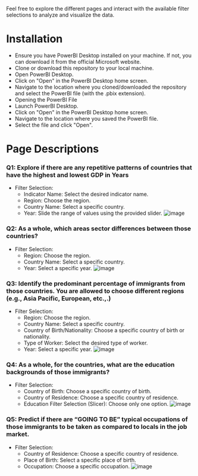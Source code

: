 Feel free to explore the different pages and interact with the available filter selections to analyze and visualize the data.
# Installation
- Ensure you have PowerBI Desktop installed on your machine. If not, you can download it from the official Microsoft website.
- Clone or download this repository to your local machine.
- Open PowerBI Desktop.
- Click on "Open" in the PowerBI Desktop home screen.
- Navigate to the location where you cloned/downloaded the repository and select the PowerBI file (with the .pbix extension).
- Opening the PowerBI File
- Launch PowerBI Desktop.
- Click on "Open" in the PowerBI Desktop home screen.
- Navigate to the location where you saved the PowerBI file.
- Select the file and click "Open".

# Page Descriptions
### Q1: Explore if there are any repetitive patterns of countries that have the highest and lowest GDP in Years
- Filter Selection:
  - Indicator Name: Select the desired indicator name.
  - Region: Choose the region.
  - Country Name: Select a specific country.
  - Year: Slide the range of values using the provided slider.
![image](https://github.com/EdmundCye/PowerBI/assets/111274518/86d46bd1-fd2c-44f6-a5aa-0d1dc56267f6)

### Q2: As a whole, which areas sector differences between those countries?
- Filter Selection:
  - Region: Choose the region.
  - Country Name: Select a specific country.
  - Year: Select a specific year.
![image](https://github.com/EdmundCye/PowerBI/assets/111274518/c283cea0-6983-43bc-92f9-9a9aaa93913a)

### Q3:  Identify the predominant percentage of immigrants from those countries. You are allowed to choose different regions (e.g., Asia Pacific, European, etc.,.)
- Filter Selection:
  - Region: Choose the region.
  - Country Name: Select a specific country.
  - Country of Birth/Nationality: Choose a specific country of birth or nationality.
  - Type of Worker: Select the desired type of worker.
  - Year: Select a specific year.
![image](https://github.com/EdmundCye/PowerBI/assets/111274518/5b93b724-c1fc-46e3-9076-88aabf243701)

### Q4: As a whole, for the countries, what are the education backgrounds of those immigrants? 
- Filter Selection:
  - Country of Birth: Choose a specific country of birth.
  - Country of Residence: Choose a specific country of residence.
  - Education Filter Selection (Slicer): Choose only one option.
![image](https://github.com/EdmundCye/PowerBI/assets/111274518/a1997beb-a1c3-4ccd-a5f1-e6cdb8276699)

### Q5: Predict if there are “GOING TO BE” typical occupations of those immigrants to be taken as compared to locals in the job market.
- Filter Selection:
  - Country of Residence: Choose a specific country of residence.
  - Place of Birth: Select a specific place of birth.
  - Occupation: Choose a specific occupation.
![image](https://github.com/EdmundCye/PowerBI/assets/111274518/f885a823-4058-4cb3-836b-f22d92d23841)


































